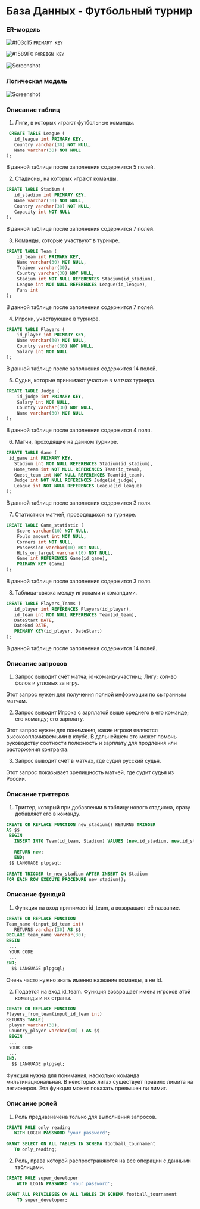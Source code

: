 # База Данных - Футбольный турнир

### ER-модель


![#f03c15](https://placehold.it/15/f03c15/000000?text=+) `PRIMARY KEY`

![#1589F0](https://placehold.it/15/1589F0/000000?text=+) `FOREIGN KEY`

![Screenshot](ER-model.png)

### Логическая модель

![Screenshot](LogicModel.PNG)

### Описание таблиц
 1. Лиги, в которых играют футбольные команды.
   
 ```SQL
  CREATE TABLE League (
	id_league int PRIMARY KEY,
	Country varchar(30) NOT NULL,
	Name varchar(30) NOT NULL
);
```
 В данной таблице после заполнения содержится 5 полей.
 
 2. Стадионы, на которых играют команды.
 
 ```SQL
 CREATE TABLE Stadium (
	id_stadium int PRIMARY KEY,
	Name varchar(30) NOT NULL,
	Country varchar(30) NOT NULL,
	Capacity int NOT NULL
);
```
 В данной таблице после заполнения содержится 7 полей.
 
 3. Команды, которые участвуют в турнире.
 
```SQL
CREATE TABLE Team (
	id_team int PRIMARY KEY,
	Name varchar(30) NOT NULL,
	Trainer varchar(30),
	Country varchar(30) NOT NULL,
	Stadium int NOT NULL REFERENCES Stadium(id_stadium),
	League int NOT NULL REFERENCES League(id_league),
	Fans int
);
```

В данной таблице после заполнения содержится 7 полей.
 
 4. Игроки, участвующие в турнире.
 
```SQL
CREATE TABLE Players (
	id_player int PRIMARY KEY,
	Name varchar(30) NOT NULL,
	Country varchar(30) NOT NULL,
	Salary int NOT NULL
);
```
В данной таблице после заполнения содержится 14 полей.
 
 5. Судьи, которые принимают участие в матчах турнира.

```SQL
CREATE TABLE Judge (
	id_judge int PRIMARY KEY,
	Salary int NOT NULL,
	Country varchar(30) NOT NULL,
	Name varchar(30) NOT NULL
);
```
В данной таблице после заполнения содержится 4 поля.
 
 6. Матчи, проходящие на данном турнире.
 
 ```SQL
 CREATE TABLE Game (
  id_game int PRIMARY KEY,
	Stadium int NOT NULL REFERENCES Stadium(id_stadium),
	Home_team int NOT NULL REFERENCES Team(id_team),
	Guest_team int NOT NULL REFERENCES Team(id_team),
	Judge int NOT NULL REFERENCES Judge(id_judge),
	League int NOT NULL REFERENCES League(id_league)
);
```
В данной таблице после заполнения содержится 3 поля.

 7. Статистики матчей, проводящихся на турнире.
 
```SQL
CREATE TABLE Game_statistic (
	Score varchar(10) NOT NULL,
	Fouls_amount int NOT NULL,
	Corners int NOT NULL,
	Possession varchar(10) NOT NULL,
	Hits_on_target varchar(10) NOT NULL,
	Game int REFERENCES Game(id_game),
	PRIMARY KEY (Game)
);
```
В данной таблице после заполнения содержится 3 поля.

 8. Таблица-связка между игроками и командами.
 
 ```SQL
 CREATE TABLE Players_Teams (
	id_player int REFERENCES Players(id_player),
	id_team int NOT NULL REFERENCES Team(id_team),
	DateStart DATE,
	DateEnd DATE,
	PRIMARY KEY(id_player, DateStart)
);
```
В данной таблице после заполнения содержится 14 полей.

### Описание запросов
 
 1. Запрос выводит счёт матча; id-команд-участниц; Лигу; кол-во фолов и угловых за игру.
 
 Этот запрос нужен для получения полной информации по сыгранным матчам.
 
 2. Запрос выводит Игрока с зарплатой выше среднего в его команде; его команду; его зарплату.
 
 Этот запрос нужен для понимания, какие игроки являются высокооплачиваемыми в клубе. 
 В дальнейшем это может помочь руководству соотности полезность и зарплату для продления
 или расторжения контракта.
 
 3. Запрос выводит счёт в матчах, где судил русский судья.
 
 Этот запрос показывает зрелищность матчей, где судит судья из России.

### Описание триггеров

 1. Триггер, который при добавлении в таблицу нового стадиона, сразу добавляет его в команду.
 
 ```SQL
 CREATE OR REPLACE FUNCTION new_stadium() RETURNS TRIGGER
AS $$
  BEGIN
    INSERT INTO Team(id_team, Stadium) VALUES (new.id_stadium, new.id_stadium);

    RETURN new;
	END;
  $$ LANGUAGE plpgsql;
  ```
  
  ```SQL
  CREATE TRIGGER tr_new_stadium AFTER INSERT ON Stadium
  FOR EACH ROW EXECUTE PROCEDURE new_stadium();
  ```
  
 
 ### Описание функций 
 
 1.  Функция на вход принимает id_team, а возвращает её название.
 
 ```SQL
 CREATE OR REPLACE FUNCTION
Team_name (input_id_team int)
	RETURNS varchar(30) AS $$
 DECLARE team_name varchar(30);
 BEGIN
  ...
  YOUR CODE
  ...
 END;
   $$ LANGUAGE plpgsql;
```
 
 Очень часто нужно знать именно название команды, а не id.
 
 2.  Подаётся на вход id_team. Функция возвращает имена игроков этой команды и их страны.
 
 ```SQL
 CREATE OR REPLACE FUNCTION
Players_from_team(input_id_team int)
RETURNS TABLE(
  player varchar(30),
  Country_player varchar(30) ) AS $$
  BEGIN
  ...
  YOUR CODE
  ...
 END;
   $$ LANGUAGE plpgsql;
 ```
 
 Функция нужна для понимания, насколько команда мильтинациональная. В некоторых лигах
 существует правило лимита на легионеров. Эта функция может показать превышен ли лимит.
 
 ### Описание ролей
 
 1. Роль предназначена только для выполнения запросов.
 
 ```SQL
 CREATE ROLE only_reading
	WITH LOGIN PASSWORD 'your password';

GRANT SELECT ON ALL TABLES IN SCHEMA football_tournament
	TO only_reading;
```

2. Роль, права которой распространяются на все операции с данными таблицами.

```SQL
CREATE ROLE super_developer
	WITH LOGIN PASSWORD 'your password';

GRANT ALL PRIVILEGES ON ALL TABLES IN SCHEMA football_tournament
	TO super_developer;
```
